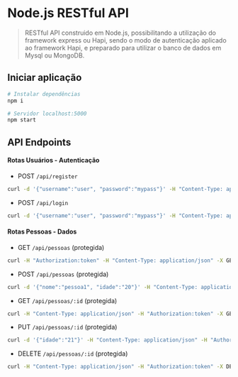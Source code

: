 # Node.js RESTful API
> RESTful API construido em Node.js, possibilitando a utilização do framework express ou Hapi, sendo o modo de autenticação aplicado ao framework Hapi, e preparado para utilizar o banco de dados em Mysql ou MongoDB.

## Iniciar aplicação
```bash
# Instalar dependências
npm i

# Servidor localhost:5000
npm start
```

## API Endpoints

#### Rotas Usuários - Autenticação
 - POST `/api/register` <br>
 ```bash
 curl -d '{"username":"user", "password":"mypass"}' -H "Content-Type: application/json" -X POST http://localhost:5000/api/register
 ```

 - POST `/api/login` <br>
 ```bash
 curl -d '{"username":"user", "password":"mypass"}' -H "Content-Type: application/json" -X POST http://localhost:5000/api/login
 ```

#### Rotas Pessoas - Dados
 - GET `/api/pessoas` (protegida) <br>
```bash
curl -H "Authorization:token" -H "Content-Type: application/json" -X GET http://localhost:5000/api/pessoas
```

 - POST `/api/pessoas` (protegida) <br>
 ```bash
 curl -d '{"nome":"pessoa1", "idade":"20"}' -H "Content-Type: application/json" -H "Authorization:token" -X POST http://localhost:5000/api/pessoas
 ```

 - GET `/api/pessoas/:id` (protegida) <br>
 ```bash
 curl -H "Content-Type: application/json" -H "Authorization:token" -X GET http://localhost:5000/api/pessoas/1
 ```

 - PUT `/api/pessoas/:id` (protegida) <br>
 ```bash
 curl -d '{"idade":"21"}' -H "Content-Type: application/json" -H "Authorization:token" -X PATCH http://localhost:5000/api/pessoas/1
 ```

 - DELETE `/api/pessoas/:id` (protegida) <br>
  ```bash
  curl -H "Content-Type: application/json" -H "Authorization:token" -X DELETE http://localhost:5000/api/pessoas/1
  ```
  

